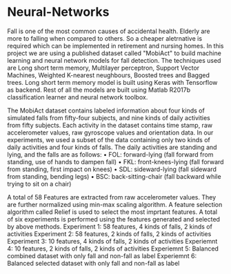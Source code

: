 # Neural-Networks

Fall is one of the most common causes of accidental health. Elderly are more to falling when compared to others. So a cheaper aletrnative is required which can be implemented in retirement and nursing homes. In this project we are using a published dataset called "MobiAct" to build machine learning and neural network models for fall detection. The techniques used are Long short term memory, Multilayer perceptron, Support Vector Machines, Weighted K-nearest neughbours, Boosted trees and Bagged trees. Long short term memory model is built using Keras with Tensorflow as backend. Rest of all the models are built using Matlab R2017b classification learner and neural network toolbox.

The MobiAct dataset contains labeled information about four kinds of simulated falls from fifty-four subjects, and nine kinds of daily activities from fifty subjects. Each activity in the dataset contains time stamp, raw accelerometer values, raw gyroscope values and orientation data. In our experiments, we used a subset of the data containing only two kinds of daily activities and four kinds of falls. The daily activities are standing and lying, and the falls are as follows:
•	FOL: forward-lying (fall forward from standing, use of hands to dampen fall)
•	FKL: front-knees-lying (fall forward from standing, first impact on knees)
•	SDL: sideward-lying (fall sideward from standing, bending legs)
•	BSC: back-sitting-chair (fall backward while trying to sit on a chair)

A total of 58 Features are extracted from raw accelerometer values. They are further normalized using min-max scaling algorithm. A feature selection algorithm called Relief is used to select the most imprtant features. A total of six experiments is performed using the features generated and selected by above methods.
Experiment 1: 58 features, 4 kinds of falls, 2 kinds of activities
Experiment 2: 58 features, 2 kinds of falls, 2 kinds of activities
Experiment 3: 10 features, 4 kinds of falls, 2 kinds of activities
Experiemnt 4: 10 features, 2 kinds of falls, 2 kinds of activities
Experiemnt 5: Balanced combined dataset with only fall and non-fall as label
Experiemnt 6: Balanced selected dataset with only fall and non-fall as label

